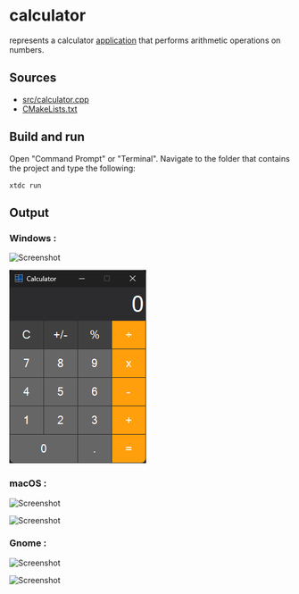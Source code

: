 # calculator

represents a calculator [application](https://gammasoft71.github.io/xtd/reference_guides/latest/classxtd_1_1forms_1_1application.html) that performs arithmetic operations on numbers.
## Sources

* [src/calculator.cpp](src/calculator.cpp)
* [CMakeLists.txt](CMakeLists.txt)

## Build and run

Open "Command Prompt" or "Terminal". Navigate to the folder that contains the project and type the following:

```shell
xtdc run
```

## Output

### Windows :

![Screenshot](../../../../docs/pictures/examples/calculator_w.png)

![Screenshot](../../../../docs/pictures/examples/calculator_wd.png)

### macOS :

![Screenshot](../../../../docs/pictures/examples/calculator_m.png)

![Screenshot](../../../../docs/pictures/examples/calculator_md.png)

### Gnome :

![Screenshot](../../../../docs/pictures/examples/calculator_g.png)

![Screenshot](../../../../docs/pictures/examples/calculator_gd.png)
